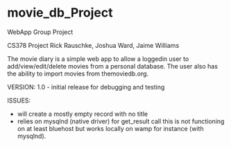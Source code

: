 movie_db_Project
================

WebApp Group Project

CS378 Project Rick Rauschke, Joshua Ward, Jaime Williams

The movie diary is a simple web app to allow a loggedin user
to add/view/edit/delete movies from a personal database.  The
user also has the ability to import movies from themoviedb.org.

VERSION:
1.0 - initial release for debugging and testing

ISSUES:
- will create a mostly empty record with no title
- relies on mysqlnd (native driver) for get_result call
  this is not functioning on at least bluehost but 
  works locally on wamp for instance (with mysqlnd).


